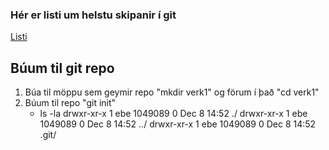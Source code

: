 ### Hér er listi um helstu skipanir í git

[Listi](https://git-scm.com/docs)

## Búum til git repo
1. Búa til möppu sem geymir repo "mkdir verk1" og förum í það "cd verk1"
2. Búum til repo "git init"
   - ls -la
drwxr-xr-x 1 ebe 1049089 0 Dec  8 14:52 ./
drwxr-xr-x 1 ebe 1049089 0 Dec  8 14:52 ../
drwxr-xr-x 1 ebe 1049089 0 Dec  8 14:52 .git/

